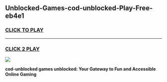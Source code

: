 
## Unblocked-Games-cod-unblocked-Play-Free-eb4e1
<h3>
<a href="https://premium76.site?title=cod-unblocked&ref=12A">CLICK TO PLAY</a></h3>
<hr>

<h3>
<a href="https://premium76.site?title=cod-unblocked&ref=12A">CLICK 2 PLAY</a>
  
</h3>

<a href="https://premium76.site?title=cod-unblocked&ref=12A"><img src="https://clearcache.store/games.png"></a>


**cod-unblocked games unblocked: Your Gateway to Fun and Accessible Online Gaming**
